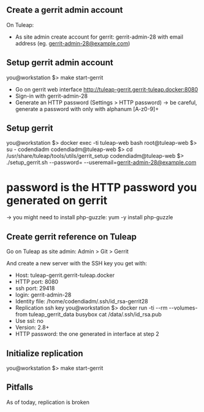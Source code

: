 Create a gerrit admin account
-----------------------------

On Tuleap:
* As site admin create account for gerrit: gerrit-admin-28 with email address (eg. gerrit-admin-28@example.com)

Setup gerrit admin account
--------------------------
you@workstation $> make start-gerrit

* Go on gerrit web interface http://tuleap-gerrit.gerrit-tuleap.docker:8080
* Sign-in with  gerrit-admin-28
* Generate an HTTP password (Settings > HTTP password)
  -> be careful, generate a password with only with alphanum [A-z0-9]+

Setup gerrit
------------

you@workstation $> docker exec -ti tuleap-web bash
root@tuleap-web $> su - codendiadm
codendiadm@tuleap-web $> cd /usr/share/tuleap/tools/utils/gerrit_setup
codendiadm@tuleap-web $> ./setup_gerrit.sh --password=<generated password in gerrit interface> --useremail=<gerrit-admin-28@example.com>
# password is the HTTP password you generated on gerrit

-> you might need to install php-guzzle: yum -y install php-guzzle

Create gerrit reference on Tuleap
---------------------------------

Go on Tuleap as site admin: Admin > Git > Gerrit

And create a new server with the SSH key you get with:

* Host: tuleap-gerrit.gerrit-tuleap.docker
* HTTP port: 8080
* ssh port: 29418
* login: gerrit-admin-28
* Identity file: /home/codendiadm/.ssh/id_rsa-gerrit28
* Replication ssh key
  you@workstation $> docker run -ti --rm --volumes-from tuleap_gerrit_data busybox cat /data/.ssh/id_rsa.pub
* Use ssl: no
* Version: 2.8+
* HTTP password: the one generated in interface at step 2

Initialize replication
----------------------

you@workstation $> make start-gerrit

Pitfalls
--------

As of today, replication is broken
